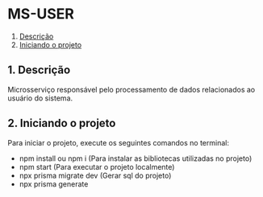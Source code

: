 # MS-USER

1. [Descrição](#1-Descrição)
2. [Iniciando o projeto](#2-Iniciando-o-projeto)

## 1. Descrição
Microsserviço responsável pelo processamento de dados relacionados ao usuário do sistema.

## 2. Iniciando o projeto
Para iniciar o projeto, execute os seguintes comandos no terminal:
- npm install ou npm i (Para instalar as bibliotecas utilizadas no projeto)
- npm start (Para executar o projeto localmente)
- npx prisma migrate dev (Gerar sql do projeto)
- npx prisma generate